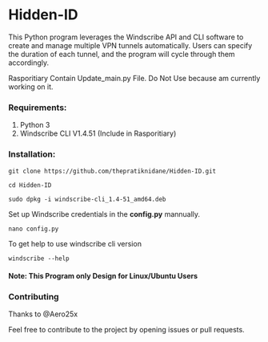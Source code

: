 # Hidden-ID
This Python program leverages the Windscribe API and CLI software to create and manage multiple VPN tunnels automatically. Users can specify the duration of each tunnel, and the program will cycle through them accordingly.

Rasporitiary Contain Update_main.py File. Do Not Use because am currently working on it.

<h3>Requirements:</h3>

1. Python 3
2. Windscribe CLI V1.4.51 (Include in Rasporitiary)

<h3>Installation:</h3>

	git clone https://github.com/thepratiknidane/Hidden-ID.git
 
	cd Hidden-ID
 
	sudo dpkg -i windscribe-cli_1.4-51_amd64.deb

Set up Windscribe credentials in the **config.py** mannually.

	nano config.py

To get help to use windscribe cli version

	windscribe --help

<h4>Note: This Program only Design for Linux/Ubuntu Users</h4>

<h3>Contributing</h3>
Thanks to @Aero25x

Feel free to contribute to the project by opening issues or pull requests.
